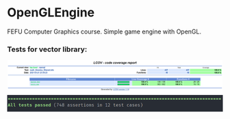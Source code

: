 # OpenGLEngine
FEFU Computer Graphics course. Simple game engine with OpenGL.

### Tests for vector library:

![](/tests/VectorsTests1.png)
![](/tests/VectorsTests2.png)
